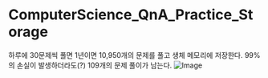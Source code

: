 # ComputerScience_QnA_Practice_Storage

하루에 30문제씩 풀면 1년이면 10,950개의 문제를 풀고 생체 메모리에 저장한다.
99%의 손실이 발생하더라도(?) 109개의 문제 풀이가 남는다.
![Image](https://github.com/user-attachments/assets/35febaa8-471e-4896-9cf9-0e698dd05604)
